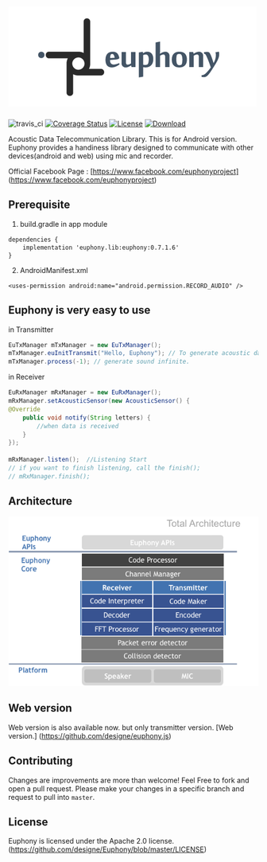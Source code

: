 ![euphony_logo](assets/euphony_logo.png)
========
![travis_ci](https://travis-ci.org/designe/euphony.svg?branch=master) [![Coverage Status](https://coveralls.io/repos/github/designe/euphony/badge.svg?branch=master)](https://coveralls.io/github/designe/euphony?branch=master) [![License](https://img.shields.io/badge/License-Apache%202.0-blue.svg)](https://opensource.org/licenses/Apache-2.0) [ ![Download](https://api.bintray.com/packages/jbear/maven/euphony/images/download.svg?version=0.7.1.6) ](https://bintray.com/jbear/maven/euphony/0.7.1.6/link)

Acoustic Data Telecommunication Library. This is for Android version.  
Euphony provides a handiness library designed to communicate with other devices(android and web) using mic and recorder.  

Official Facebook Page : [https://www.facebook.com/euphonyproject] (https://www.facebook.com/euphonyproject)

## Prerequisite
1) build.gradle in app module
```
dependencies {
    implementation 'euphony.lib:euphony:0.7.1.6'
}
```

2) AndroidManifest.xml
```
<uses-permission android:name="android.permission.RECORD_AUDIO" />
```

## Euphony is very easy to use

in Transmitter
```java
EuTxManager mTxManager = new EuTxManager();
mTxManager.euInitTransmit("Hello, Euphony"); // To generate acoustic data "Hello, Euphony"
mTxManager.process(-1); // generate sound infinite.
```

in Receiver
```java
EuRxManager mRxManager = new EuRxManager();
mRxManager.setAcousticSensor(new AcousticSensor() {
@Override
    public void notify(String letters) {
        //when data is received
    }
});

mRxManager.listen();  //Listening Start
// if you want to finish listening, call the finish();
// mRxManager.finish();

```

## Architecture
![euphony_architecture](assets/euphony_architecture.png)

## Web version
Web version is also available now. but only transmitter version. [Web version.] (https://github.com/designe/euphony.js)

## Contributing
Changes are improvements are more than welcome! Feel Free to fork and open a pull request. Please make your changes in a specific branch and request to pull into `master`.

## License
Euphony is licensed under the Apache 2.0 license. (https://github.com/designe/Euphony/blob/master/LICENSE)
